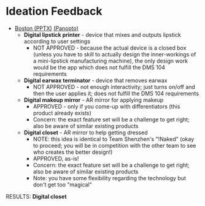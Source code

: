 # Ideation Feedback

- [Boston (PPTX)](ideation-boston.pptx) [(Panopto)](https://rochester.hosted.panopto.com/Panopto/Pages/Viewer.aspx?id=7462863c-8b84-44c3-b6ca-acca00fe7ac6)
  - **Digital lipstick printer** - device that mixes and outputs lipstick according to user settings
    - NOT APPROVED - because the actual device is a closed box (unless you have to skill to actually design the inner-workings of a mini-lipstick manufacturing machine), the only design work would be the app which does not fulfill the DMS 104 requirements
  - **Digital earwax terminator** - device that removes earwax
    - NOT APPROVED - not enough interactivity; just turns on/off and then the user applies it; does not fulfill the DMS 104 requirements
  - **Digital makeup mirror** - AR mirror for applying makeup
    - APPROVED - only if you come-up with differentiators (this product already exists)
    - Concern: the exact feature set will be a challenge to get right; also be aware of similar existing products
  - **Digital closet** - AR mirror to help getting dressed
    - NOTE: this idea is identical to Team Shenzhen's "!Naked" (okay to proceed; you will be in competition with the other team to see who creates the better design!)
    - APPROVED, as-is!
    - Concern: the exact feature set will be a challenge to get right; also be aware of similar existing products
    - Note: you have some flexibility regarding the technology but don't get too "magical"

RESULTS: **Digital closet**

